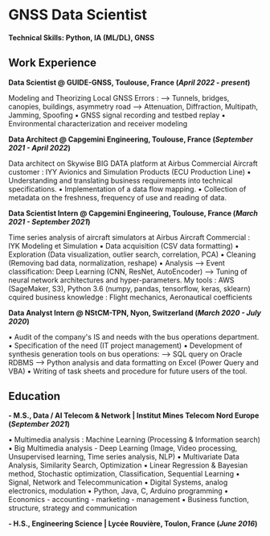 # GNSS Data Scientist

#### Technical Skills: Python, IA (ML/DL), GNSS 

## Work Experience
**Data Scientist @ GUIDE-GNSS, Toulouse, France (_April 2022 - present_)**

Modeling and Theorizing Local GNSS Errors :
--> Tunnels, bridges, canopies, buildings, asymmetry road
--> Attenuation, Diffraction, Multipath, Jamming, Spoofing 
▪ GNSS signal recording and testbed replay 
▪ Environmental characterization and receiver modeling

**Data Architect @ Capgemini Engineering, Toulouse, France (_September 2021 - April 2022_)**

Data architect on Skywise BIG DATA platform at Airbus Commercial Aircraft customer : IYY Avionics and Simulation Products (ECU Production Line) 
▪ Understanding and translating business requirements into technical specifications. 
▪ Implementation of a data flow mapping. 
▪ Collection of metadata on the freshness, frequency of use and reading of data.

**Data Scientist Intern @ Capgemini Engineering, Toulouse, France (_March 2021 - September 2021_)**

Time series analysis of aircraft simulators at Airbus Aircraft Commercial : IYK Modeling et Simulation 
▪ Data acquisition (CSV data formatting) 
▪ Exploration (Data visualization, outlier search, correlation, PCA) 
▪ Cleaning (Removing bad data, normalization, reshape) 
▪ Analysis --> Event classification: Deep Learning (CNN, ResNet, AutoEncoder) 
    --> Tuning of neural network architectures and hyper-parameters. 
My tools : AWS (SageMaker, S3), Python 3.6 (numpy, pandas, tensorflow, keras, sklearn) 
cquired business knowledge : Flight mechanics, Aeronautical coefficients

**Data Analyst Intern @ NStCM-TPN, Nyon, Switzerland (_March 2020 - July 2020_)**

▪ Audit of the company's IS and needs with the bus operations department. 
▪ Specification of the need (IT project management) 
▪ Development of synthesis generation tools on bus operations: 
    --> SQL query on Oracle RDBMS 
    --> Python analysis and data formatting on Excel (Power Query and VBA) 
▪ Writing of task sheets and procedure for future users of the tool.

## Education							       		
**- M.S., Data / AI Telecom & Network	| Institut Mines Telecom Nord Europe (_September 2021_)**

▪ Multimedia analysis : Machine Learning (Processing & Information search)
▪ Big Multimedia analysis - Deep Learning (Image, Video processing, Unsupervised learning, Time series analysis, NLP)
▪ Multivariate Data Analysis, Similarity Search, Optimization
▪ Linear Regression & Bayesian method, Stochastic optimization, Classification, Sequential Learning
▪ Signal, Network and Telecommunication
▪ Digital Systems, analog electronics, modulation
▪ Python, Java, C, Arduino programming
▪ Economics - accounting - marketing - management ▪ Business function, structure, strategy and communication


**- H.S., Engineering Science | Lycée Rouvière, Toulon, France (_June 2016_)**
